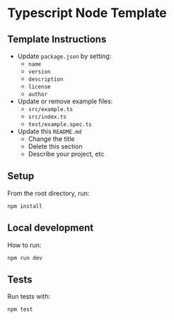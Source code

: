 # Typescript Node Template

## Template Instructions
* Update `package.json` by setting:
  * `name`
  * `version`
  * `description`
  * `license`
  * `author`
* Update or remove example files:
  * `src/example.ts`
  * `src/index.ts`
  * `test/example.spec.ts`
* Update this `README.md`
  * Change the title
  * Delete this section 
  * Describe your project, etc

## Setup
From the root directory, run:
```shell
npm install
```

## Local development

How to run:
```shell
npm run dev
```

## Tests

Run tests with:
```shell
npm test
```